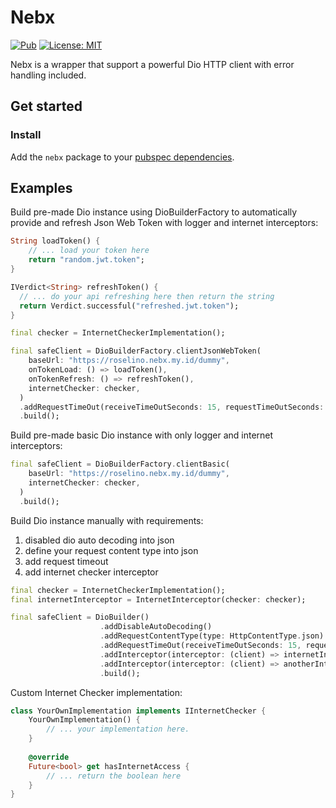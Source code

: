 # Nebx

[![Pub](https://img.shields.io/pub/v/nebx.svg)](https://pub.dev/packages/nebx)
[![License: MIT](https://img.shields.io/badge/License-MIT-yellow.svg)](https://github.com/enricoroselino/nebx-flutter/blob/master/LICENSE)

Nebx is a wrapper that support a powerful Dio HTTP client with error handling included.

## Get started

### Install

Add the `nebx` package to your [pubspec dependencies](https://pub.dev/packages/nebx/install).

## Examples

Build pre-made Dio instance using DioBuilderFactory to automatically provide and refresh Json Web Token with logger and internet interceptors: 

```dart
String loadToken() {
    // ... load your token here
    return "random.jwt.token";
}

IVerdict<String> refreshToken() {
  // ... do your api refreshing here then return the string
  return Verdict.successful("refreshed.jwt.token");
}

final checker = InternetCheckerImplementation();

final safeClient = DioBuilderFactory.clientJsonWebToken(
    baseUrl: "https://roselino.nebx.my.id/dummy",
    onTokenLoad: () => loadToken(),
    onTokenRefresh: () => refreshToken(),
    internetChecker: checker,
  )
  .addRequestTimeOut(receiveTimeOutSeconds: 15, requestTimeOutSeconds: 5)
  .build();
```

Build pre-made basic Dio instance with only logger and internet interceptors: 

```dart
final safeClient = DioBuilderFactory.clientBasic(
    baseUrl: "https://roselino.nebx.my.id/dummy",
    internetChecker: checker,
  )
  .build();
```


Build Dio instance manually with requirements:

1. disabled dio auto decoding into json
2. define your request content type into json
3. add request timeout
4. add internet checker interceptor

```dart
final checker = InternetCheckerImplementation();
final internetInterceptor = InternetInterceptor(checker: checker);

final safeClient = DioBuilder()
                    .addDisableAutoDecoding()
                    .addRequestContentType(type: HttpContentType.json)
                    .addRequestTimeOut(receiveTimeOutSeconds: 15, requestTimeOutSeconds: 5)
                    .addInterceptor(interceptor: (client) => internetInterceptor)
                    .addInterceptor(interceptor: (client) => anotherInterceptor)
                    .build();
```

Custom Internet Checker implementation: 
```dart
class YourOwnImplementation implements IInternetChecker {
    YourOwnImplementation() {
        // ... your implementation here.
    }
    
    @override
    Future<bool> get hasInternetAccess {
        // ... return the boolean here 
    }
}
```